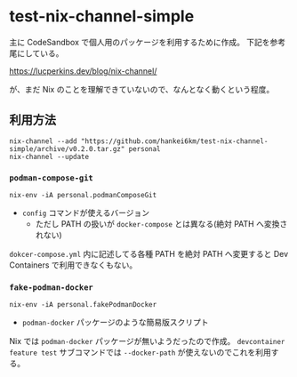 # test-nix-channel-simple

主に CodeSandbox で個人用のパッケージを利用するために作成。 下記を参考尾にしている。

https://lucperkins.dev/blog/nix-channel/

が、まだ Nix のことを理解できていないので、なんとなく動くという程度。

## 利用方法

```
nix-channel --add "https://github.com/hankei6km/test-nix-channel-simple/archive/v0.2.0.tar.gz" personal
nix-channel --update
```

### `podman-compose-git`

```
nix-env -iA personal.podmanComposeGit
```

- `config` コマンドが使えるバージョン
  - ただし PATH の扱いが `docker-compose` とは異なる(絶対 PATH へ変換されない)

`dokcer-compose.yml` 内に記述してる各種 PATH を絶対 PATH へ変更すると Dev Containers で利用できなくもない。

### `fake-podman-docker`

```
nix-env -iA personal.fakePodmanDocker
```

- `podman-docker` パッケージのような簡易版スクリプト

Nix では `podman-docker` パッケージが無いようだったので作成。
`devcontainer feature test` サブコマンドでは `--docker-path` が使えないのでこれを利用する。
